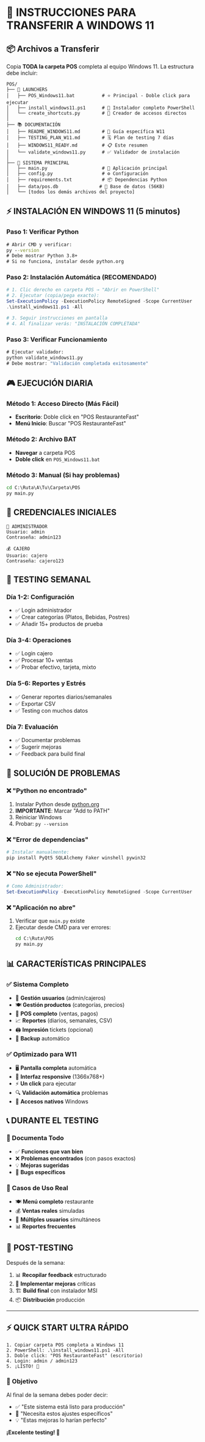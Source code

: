 # 🎯 INSTRUCCIONES PARA TRANSFERIR A WINDOWS 11

## 📦 Archivos a Transferir

Copia **TODA la carpeta POS** completa al equipo Windows 11. La estructura debe incluir:

```
POS/
├── 🚀 LAUNCHERS
│   ├── POS_Windows11.bat          # ⭐ Principal - Doble click para ejecutar
│   ├── install_windows11.ps1      # 🔧 Instalador completo PowerShell
│   └── create_shortcuts.py        # 🔗 Creador de accesos directos
│
├── 📚 DOCUMENTACIÓN
│   ├── README_WINDOWS11.md        # 📖 Guía específica W11
│   ├── TESTING_PLAN_W11.md        # 🗓️ Plan de testing 7 días
│   ├── WINDOWS11_READY.md         # 📋 Este resumen
│   └── validate_windows11.py      # ✅ Validador de instalación
│
├── 🔧 SISTEMA PRINCIPAL
│   ├── main.py                    # 🎯 Aplicación principal
│   ├── config.py                  # ⚙️ Configuración
│   ├── requirements.txt           # 📦 Dependencias Python
│   ├── data/pos.db               # 💾 Base de datos (56KB)
│   └── [todos los demás archivos del proyecto]
```

## ⚡ INSTALACIÓN EN WINDOWS 11 (5 minutos)

### Paso 1: Verificar Python

```cmd
# Abrir CMD y verificar:
py --version
# Debe mostrar Python 3.8+
# Si no funciona, instalar desde python.org
```

### Paso 2: Instalación Automática (RECOMENDADO)

```powershell
# 1. Clic derecho en carpeta POS → "Abrir en PowerShell"
# 2. Ejecutar (copia/pega exacto):
Set-ExecutionPolicy -ExecutionPolicy RemoteSigned -Scope CurrentUser
.\install_windows11.ps1 -All

# 3. Seguir instrucciones en pantalla
# 4. Al finalizar verás: "INSTALACIÓN COMPLETADA"
```

### Paso 3: Verificar Funcionamiento

```cmd
# Ejecutar validador:
python validate_windows11.py
# Debe mostrar: "Validación completada exitosamente"
```

## 🎮 EJECUCIÓN DIARIA

### Método 1: Acceso Directo (Más Fácil)

- **Escritorio**: Doble click en "POS RestauranteFast"
- **Menú Inicio**: Buscar "POS RestauranteFast"

### Método 2: Archivo BAT

- **Navegar** a carpeta POS
- **Doble click** en `POS_Windows11.bat`

### Método 3: Manual (Si hay problemas)

```cmd
cd C:\Ruta\A\Tu\Carpeta\POS
py main.py
```

## 🔐 CREDENCIALES INICIALES

```
👑 ADMINISTRADOR
Usuario: admin
Contraseña: admin123

💰 CAJERO
Usuario: cajero
Contraseña: cajero123
```

## 📅 TESTING SEMANAL

### Día 1-2: Configuración

- ✅ Login administrador
- ✅ Crear categorías (Platos, Bebidas, Postres)
- ✅ Añadir 15+ productos de prueba

### Día 3-4: Operaciones

- ✅ Login cajero
- ✅ Procesar 10+ ventas
- ✅ Probar efectivo, tarjeta, mixto

### Día 5-6: Reportes y Estrés

- ✅ Generar reportes diarios/semanales
- ✅ Exportar CSV
- ✅ Testing con muchos datos

### Día 7: Evaluación

- ✅ Documentar problemas
- ✅ Sugerir mejoras
- ✅ Feedback para build final

## 🔧 SOLUCIÓN DE PROBLEMAS

### ❌ "Python no encontrado"

1. Instalar Python desde [python.org](https://python.org)
2. **IMPORTANTE**: Marcar "Add to PATH"
3. Reiniciar Windows
4. Probar: `py --version`

### ❌ "Error de dependencias"

```powershell
# Instalar manualmente:
pip install PyQt5 SQLAlchemy Faker winshell pywin32
```

### ❌ "No se ejecuta PowerShell"

```powershell
# Como Administrador:
Set-ExecutionPolicy -ExecutionPolicy RemoteSigned -Scope CurrentUser
```

### ❌ "Aplicación no abre"

1. Verificar que `main.py` existe
2. Ejecutar desde CMD para ver errores:
   ```cmd
   cd C:\Ruta\POS
   py main.py
   ```

## 📊 CARACTERÍSTICAS PRINCIPALES

### ✅ Sistema Completo

- 👤 **Gestión usuarios** (admin/cajeros)
- 🍽️ **Gestión productos** (categorías, precios)
- 🧾 **POS completo** (ventas, pagos)
- 📈 **Reportes** (diarios, semanales, CSV)
- 🖨️ **Impresión** tickets (opcional)
- 💾 **Backup** automático

### ✅ Optimizado para W11

- 🖥️ **Pantalla completa** automática
- 🎯 **Interfaz responsive** (1366x768+)
- ⚡ **Un click** para ejecutar
- 🔍 **Validación automática** problemas
- 📱 **Accesos nativos** Windows

## 📞 DURANTE EL TESTING

### 📝 Documenta Todo

- ✅ **Funciones que van bien**
- ❌ **Problemas encontrados** (con pasos exactos)
- 💡 **Mejoras sugeridas**
- 🐛 **Bugs específicos**

### 🎯 Casos de Uso Real

- 🍽️ **Menú completo** restaurante
- 💰 **Ventas reales** simuladas
- 👥 **Múltiples usuarios** simultáneos
- 📊 **Reportes frecuentes**

## 🚀 POST-TESTING

Después de la semana:

1. 📊 **Recopilar feedback** estructurado
2. 🔧 **Implementar mejoras** críticas
3. 🏗️ **Build final** con instalador MSI
4. 📦 **Distribución** producción

---

## ⚡ QUICK START ULTRA RÁPIDO

```batch
1. Copiar carpeta POS completa a Windows 11
2. PowerShell: .\install_windows11.ps1 -All
3. Doble click: "POS RestauranteFast" (escritorio)
4. Login: admin / admin123
5. ¡LISTO! 🎉
```

### 🎯 Objetivo

Al final de la semana debes poder decir:

- ✅ "Este sistema está listo para producción"
- 🔧 "Necesita estos ajustes específicos"
- 💡 "Estas mejoras lo harían perfecto"

**¡Excelente testing! 🚀**
